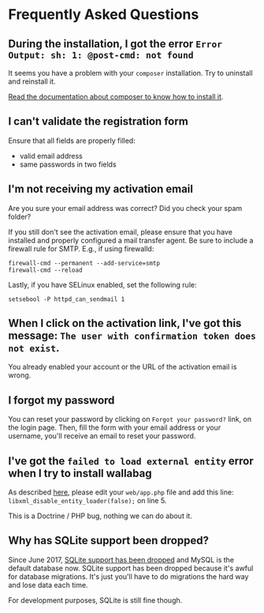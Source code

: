 # Frequently Asked Questions

## During the installation, I got the error `Error Output: sh: 1: @post-cmd: not found`

It seems you have a problem with your `composer` installation. Try to
uninstall and reinstall it.

[Read the documentation about composer to know how to install
it](https://getcomposer.org/doc/00-intro.md).


## I can't validate the registration form

Ensure that all fields are properly filled:

-   valid email address
-   same passwords in two fields


## I'm not receiving my activation email

Are you sure your email address was correct? Did you check your spam
folder?

If you still don't see the activation email, please ensure that you have
installed and properly configured a mail transfer agent. Be sure to
include a firewall rule for SMTP. E.g., if using firewalld:

    firewall-cmd --permanent --add-service=smtp
    firewall-cmd --reload

Lastly, if you have SELinux enabled, set the following rule:

`setsebool -P httpd_can_sendmail 1`


## When I click on the activation link, I've got this message: `The user with confirmation token does not exist`.

You already enabled your account or the URL of the activation email is
wrong.


## I forgot my password

You can reset your password by clicking on `Forgot your password?` link,
on the login page. Then, fill the form with your email address or your
username, you'll receive an email to reset your password.


## I've got the `failed to load external entity` error when I try to install wallabag

As described [here](https://github.com/wallabag/wallabag/issues/2529),
please edit your `web/app.php` file and add this line:
`libxml_disable_entity_loader(false);` on line 5.

This is a Doctrine / PHP bug, nothing we can do about it.


## Why has SQLite support been dropped?

Since June 2017, [SQLite support has been
dropped](https://github.com/wallabag/wallabag/pull/3171)
and MySQL is the default database now. SQLite support has been dropped
because it's awful for database migrations. It's just you'll have to
do migrations the hard way and lose data each time.

For development purposes, SQLite is still fine though.

